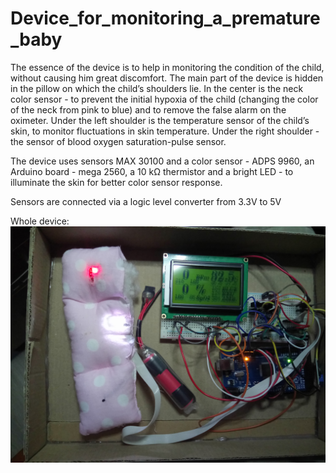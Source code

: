 # Device_for_monitoring_a_premature_baby

The essence of the device is to help in monitoring the condition of the child, without causing him great discomfort. The main part of the device is hidden in the pillow on which the child’s shoulders lie. In the center is the neck color sensor - to prevent the initial hypoxia of the child (changing the color of the neck from pink to blue) and to remove the false alarm on the oximeter. Under the left shoulder is the temperature sensor of the child’s skin, to monitor fluctuations in skin temperature. Under the right shoulder - the sensor of blood oxygen saturation-pulse sensor.

The device uses sensors MAX 30100 and a color sensor - ADPS 9960, an Arduino board - mega 2560, a 10 kΩ thermistor and a bright LED - to illuminate the skin for better color sensor response.

Sensors are connected via a logic level converter from 3.3V to 5V

Whole device:
![alt text](https://github.com/EgorichKiev/Device-for-monitoring-a-premature-baby/blob/master/DSC_5660.JPG)
